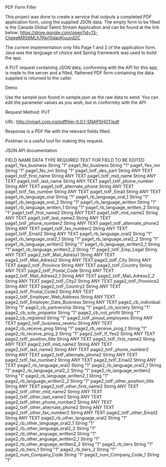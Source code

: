 PDF Form Filler

This project was done to create a service that outputs a completed PDF application form, using the supplied JSON data.
The empty form to be filled is the Canada Global Talent Stream Application and can be found at the link below:
https://drive.google.com/open?id=13-CIgjeeM9S6MLh7KkrI5daoKjuund2C

The current implementation only fills Page 1 and 2 of the application form. Java was the language of choice and Spring framework was used to build the app.

A PUT request containing JSON data, conforming with the API for this app, is made to the server and a filled, flattened PDF form containing the data supplied is returned to the caller.

Demo

Use the sample json found in sample.json as the raw data to send. You can edit the parameter values as you wish, but in conformity with the API.

Request Method: PUT

URL: http://nmart.com.ng/pdffiller-0.0.1-SNAPSHOT/pdf

Response is a PDF file with the relevant fields filled.

Postman is a useful tool for making this request.

JSON API documentation

  FIELD NAME                        DATA TYPE           REQUIRED TEXT FOR FIELD TO BE EDITED
  page1_Yes_business                String               "1"
  page1_No_business                 String               "1"
  page1_Yes_inn                     String               "1"
  page1_No_inn                      String               "1"
  page1_txtF_des_part               String               ANY TEXT
  page1_txtF_first_name             String               ANY TEXT
  page1_txtF_mid_name               String               ANY TEXT
  page1_txtF_last_name              String               ANY TEXT
  page1_txtF_phone_number           String               ANY TEXT
  page1_txtF_alternate_phone        String               ANY TEXT
  page1_txtF_fax_number             String               ANY TEXT
  page1_txtF_Email                  String               ANY TEXT
  page1_rb_language_oral            String               "1"
  page1_rb_language_oral_1          String               "1"
  page1_rb_language_oral_2          String               "1"
  page1_rb_language_written         String               "1"
  page1_rb_language_written_1       String               "1"
  page1_rb_language_written_2       String               "1"
  page1_txtF_first_name2            String               ANY TEXT
  page1_txtF_mid_name2              String               ANY TEXT
  page1_txtF_last_name2             String               ANY TEXT
  page1_txtF_phone_number2          String               ANY TEXT
  page1_txtF_alternate_phone2       String               ANY TEXT
  page1_txtF_fax_number2            String               ANY TEXT
  page1_txtF_Email2                 String               ANY TEXT
  page1_rb_language_oral2           String               "1"
  page1_rb_language_oral2_1         String               "1"
  page1_rb_language_oral2_2         String               "1"
  page1_rb_language_written2        String               "1"
  page1_rb_language_written2_1      String               "1"
  page1_rb_language_written2_2      String               "1"
  page2_txtF_Emp_Legal              String               ANY TEXT
  page2_txtF_Mail_Adress1           String               ANY TEXT
  page2_txtF_Mail_Adress2           String               ANY TEXT
  page2_txtF_City                   String               ANY TEXT
  page2_txtF_Province               String               ANY TEXT
  page2_txtF_Country                String               ANY TEXT
  page2_txtF_Postal_Code            String               ANY TEXT
  page2_txtF_Mail_Adress2_1         String               ANY TEXT
  page2_txtF_Mail_Adress2_2         String               ANY TEXT
  page2_txtF_City2                  String               ANY TEXT
  page2_txtF_Province2              String               ANY TEXT
  page2_txtF_Country2               String               ANY TEXT
  page2_txtF_Postal_Code2           String               ANY TEXT
  page2_txtF_Employer_Web_Address   String               ANY TEXT
  page2_txtF_Employer_Date_Business String               ANY TEXT
  page2_cb_individual               String               "1"
  page2_cb_partnership              String               "1"
  page2_cb_society                  String               "1"
  page2_cb_sole_propietor           String               "1"
  page2_cb_not_profit               String               "1"
  page2_cb_registred                String               "1"
  page2_txtF_amout_employees        String               ANY TEXT
  page2_txtF_business_revenu        String               ANY TEXT
  page2_rb_receive_prog             String               "1"
  page2_rb_receive_prog_1           String               "1"
  page2_rb_receive_prog_2           String               "1"
  page2_txtF_If_Yes2                String               ANY TEXT
  page2_txtF_position_title         String               ANY TEXT
  page2_txtF_first_name2            String               ANY TEXT
  page2_txtF_mid_name2              String               ANY TEXT
  page2_txtF_last_name2             String               ANY TEXT
  page2_txtF_phone_number2          String               ANY TEXT
  page2_txtF_alternate_phone2       String               ANY TEXT
  page2_txtF_fax_number2            String               ANY TEXT
  page2_txtF_Email2                 String               ANY TEXT
  page2_rb_language_oral2           String               "1"
  page2_rb_language_oral2_1         String               "1"
  page2_rb_language_oral2_2         String               "1"
  page2_rb_language_written2        String               "1"
  page2_rb_language_written2_1      String               "1"
  page2_rb_language_written2_2      String               "1"
  page2_txtF_other_position_title   String               ANY TEXT
  page2_txtF_other_first_name2      String               ANY TEXT
  page2_txtF_other_mid_name2        String               ANY TEXT
  page2_txtF_other_last_name2       String               ANY TEXT
  page2_txtF_other_phone_number2    String               ANY TEXT
  page2_txtF_other_alternate_phone2 String               ANY TEXT
  page2_txtF_other_fax_number2      String               ANY TEXT
  page2_txtF_other_Email2           String               ANY TEXT
  page2_rb_other_language_oral2     String               "1"
  page2_rb_other_language_oral2_1   String               "1"
  page2_rb_other_language_oral2_2   String               "1"
  page2_rb_other_anguage_written2   String               "1"
  page2_rb_other_anguage_written2_1 String               "1"
  page2_rb_other_anguage_written2_2 String               "1"
  page2_rb_tiers                    String               "1"
  page2_rb_tiers_1                  String               "1"
  page2_rb_tiers_2                  String               "1"
  page2_num_Company_Code            String               "1"
  page2_num_Company_Code_1          String               "1"
